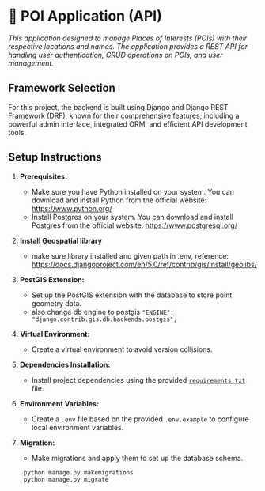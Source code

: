 # 🚀 POI Application (API)
_This application designed to manage Places of Interests (POIs) with their respective locations and names. The application provides a REST API for handling user authentication, CRUD operations on POIs, and user management._

## Framework Selection

For this project, the backend is built using Django and Django REST Framework (DRF), known for their comprehensive features, including a powerful admin interface, integrated ORM, and efficient API development tools.

## Setup Instructions

1. **Prerequisites:**
   - Make sure you have Python installed on your system. You can download and install Python from the official website: https://www.python.org/
   - Install Postgres on your system. You can download and install Postgres from the official website: https://www.postgresql.org/

2. **Install Geospatial library**
   - make sure library installed and given path in .env, reference: https://docs.djangoproject.com/en/5.0/ref/contrib/gis/install/geolibs/

3.  **PostGIS Extension:**
    - Set up the PostGIS extension with the database to store point geometry data.
    - also change db engine to postgis `"ENGINE": "django.contrib.gis.db.backends.postgis",`

4. **Virtual Environment:**
   - Create a virtual environment to avoid version collisions.

5. **Dependencies Installation:**
   - Install project dependencies using the provided [`requirements.txt`](requirements.txt) file.

6. **Environment Variables:**
   - Create a `.env` file based on the provided `.env.example` to configure local environment variables.

7. **Migration:**
   - Make migrations and apply them to set up the database schema.
     
  
   ```
    python manage.py makemigrations
    python manage.py migrate
   ```
